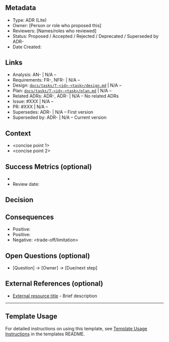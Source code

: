 # <Short Title>

## Metadata
- Type: ADR (Lite)
- Owner: [Person or role who proposed this]
- Reviewers: [Names/roles who reviewed]
- Status: Proposed / Accepted / Rejected / Deprecated / Superseded by ADR-<id>
  <!-- Proposed: Under discussion | Accepted: Approved and to be implemented | Rejected: Considered but not approved | Deprecated: No longer recommended | Superseded: Replaced by another ADR -->
- Date Created: <YYYY-MM-DD>

## Links
<!-- Internal project artifacts only. For external resources, see External References section -->
- Analysis: AN-<id> | N/A – <reason>
- Requirements: FR-<id>, NFR-<id> | N/A – <reason>
- Design: [`docs/tasks/T-<id>-<task>/design.md`](../tasks/T-<id>-<task>/design.md) | N/A – <reason>
- Plan: [`docs/tasks/T-<id>-<task>/plan.md`](../tasks/T-<id>-<task>/plan.md) | N/A – <reason>
- Related ADRs: ADR-<id>, ADR-<id> | N/A – No related ADRs
- Issue: #XXX | N/A – <reason>
- PR: #XXX | N/A – <reason>
- Supersedes: ADR-<id> | N/A – First version
- Superseded by: ADR-<id> | N/A – Current version

## Context
<!-- 2–4 bullets describing the problem, constraints, and scope. -->
- <concise point 1>
- <concise point 2>

## Success Metrics (optional)
<!-- Simple success criteria if measurable -->
- <metric and target>
- Review date: <YYYY-MM-DD>

## Decision
<!-- One or two sentences, active voice: "We will ..." / "We decided to ..." -->

## Consequences
<!-- List the key outcomes, split into positives/negatives as needed. -->
- Positive: <benefit>
- Positive: <benefit>
- Negative: <trade-off/limitation>

## Open Questions (optional)
<!-- Questions that arose during decision-making -->
- [Question] → [Owner] → [Due/next step]

## External References (optional)
<!-- External standards, specifications, articles, or documentation only -->
- [External resource title](URL) - Brief description

---

## Template Usage

For detailed instructions on using this template, see [Template Usage Instructions](README.md#adr-templates-adrmd-and-adr-litemd) in the templates README.

